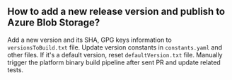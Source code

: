## How to add a new release version and publish to Azure Blob Storage?
Add a new version and its SHA, GPG keys information to `versionsToBuild.txt` file. Update version constants in `constants.yaml` and other files.
If it's a default version, reset `defaultVersion.txt` file.
Manually trigger the platform binary build pipeline after sent PR and update related tests.